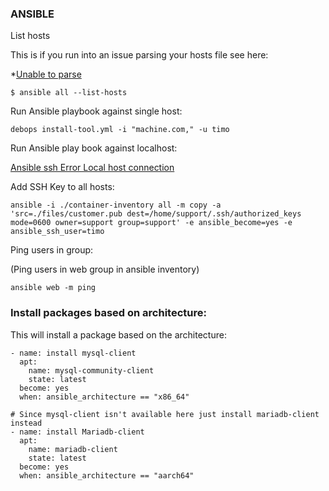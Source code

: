 ### ANSIBLE

List hosts

This is if you run into an issue parsing your hosts file see here:

*[Unable to parse](https://stackoverflow.com/questions/53205687/ansible-unable-to-parse-etc-ansible-hosts-as-an-inventory-source)

```
$ ansible all --list-hosts
```


Run Ansible playbook against single host:

```
debops install-tool.yml -i "machine.com," -u timo

```

Run Ansible play book against localhost:

[Ansible ssh Error Local host connection](https://stackoverflow.com/questions/37184699/ansible-ssh-error-connection-in-localhost)


Add SSH Key to all hosts:

```
ansible -i ./container-inventory all -m copy -a 'src=./files/customer.pub dest=/home/support/.ssh/authorized_keys mode=0600 owner=support group=support' -e ansible_become=yes -e ansible_ssh_user=timo

```

Ping users in group:

(Ping users in web group in ansible inventory)
```
ansible web -m ping

```


### Install packages based on architecture:

This will install a package based on the architecture:

```
- name: install mysql-client
  apt:
    name: mysql-community-client
    state: latest
  become: yes
  when: ansible_architecture == "x86_64"

# Since mysql-client isn't available here just install mariadb-client instead
- name: install Mariadb-client
  apt:
    name: mariadb-client
    state: latest
  become: yes
  when: ansible_architecture == "aarch64"

```

